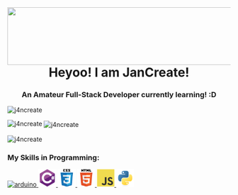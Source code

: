 <img align="right" width=1090px; height=130px; src="https://media.tenor.com/l74UYEZsjP8AAAAd/dancing-lizard.gif">
<h1 align="center">Heyoo! I am JanCreate!</h1>
<h3 align="center">An Amateur Full-Stack Developer currently learning! :D</h3>
<p align="left"> <img src="https://komarev.com/ghpvc/?username=j4ncreate&label=Profile%20views&color=0e75b6&style=flat" alt="j4ncreate" /> </p>





<p><img align="left" src="https://github-readme-stats.vercel.app/api/top-langs?username=j4ncreate&show_icons=true&locale=en&layout=compact" alt="j4ncreate" /></p>

<p>&nbsp;<img align="center" src="https://github-readme-stats.vercel.app/api?username=j4ncreate&show_icons=true&locale=en" alt="j4ncreate" /></p>

<p><img align="center" src="https://github-readme-streak-stats.herokuapp.com/?user=j4ncreate&" alt="j4ncreate" /></p>
  <h3 align="left">My Skills in Programming:</h3>
<p align="left"> <a href="https://www.arduino.cc/" target="_blank" rel="noreferrer"> <img src="https://cdn.worldvectorlogo.com/logos/arduino-1.svg" alt="arduino" width="40" height="40"/> </a> <a href="https://www.w3schools.com/cs/" target="_blank" rel="noreferrer"> <img src="https://raw.githubusercontent.com/devicons/devicon/master/icons/csharp/csharp-original.svg" alt="csharp" width="40" height="40"/> </a> <a href="https://www.w3schools.com/css/" target="_blank" rel="noreferrer"> <img src="https://raw.githubusercontent.com/devicons/devicon/master/icons/css3/css3-original-wordmark.svg" alt="css3" width="40" height="40"/> </a> <a href="https://www.w3.org/html/" target="_blank" rel="noreferrer"> <img src="https://raw.githubusercontent.com/devicons/devicon/master/icons/html5/html5-original-wordmark.svg" alt="html5" width="40" height="40"/> </a> <a href="https://developer.mozilla.org/en-US/docs/Web/JavaScript" target="_blank" rel="noreferrer"> <img src="https://raw.githubusercontent.com/devicons/devicon/master/icons/javascript/javascript-original.svg" alt="javascript" width="40" height="40"/> </a> <a href="https://www.python.org" target="_blank" rel="noreferrer"> <img src="https://raw.githubusercontent.com/devicons/devicon/master/icons/python/python-original.svg" alt="python" width="40" height="40"/> </a> </p>
